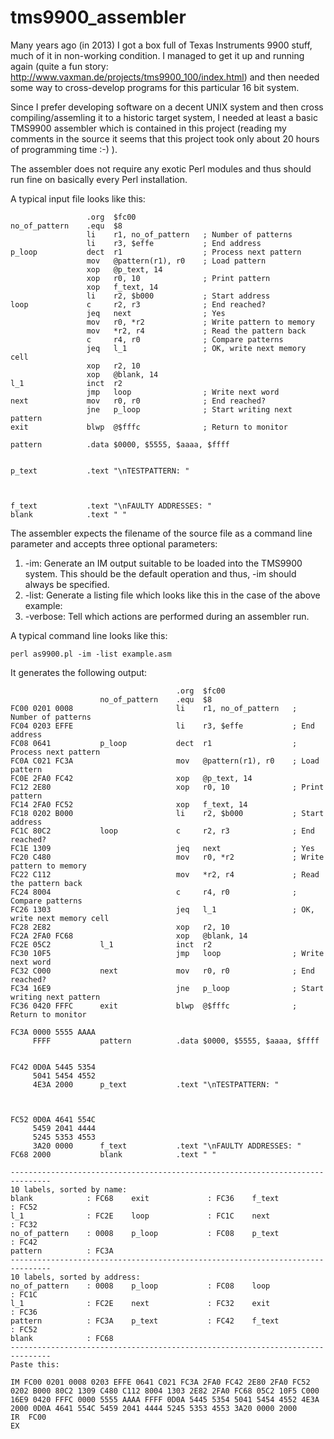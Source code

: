 # tms9900_assembler

Many years ago (in 2013) I got a box full of Texas Instruments 9900 stuff,
much of it in non-working condition. I managed to get it up and running 
again (quite a fun story: http://www.vaxman.de/projects/tms9900_100/index.html)
and then needed some way to cross-develop programs for this particular 16 bit
system.

Since I prefer developing software on a decent UNIX system and then cross
compiling/assemling it to a historic target system, I needed at least a basic
TMS9900 assembler which is contained in this project (reading my comments in 
the source it seems that this project took only about 20 hours of programming
time :-) ).

The assembler does not require any exotic Perl modules and thus should run fine
on basically every Perl installation. 

A typical input file looks like this:
```
                 .org  $fc00               
no_of_pattern    .equ  $8                  
                 li    r1, no_of_pattern   ; Number of patterns
                 li    r3, $effe           ; End address
p_loop           dect  r1                  ; Process next pattern
                 mov   @pattern(r1), r0    ; Load pattern
                 xop   @p_text, 14         
                 xop   r0, 10              ; Print pattern
                 xop   f_text, 14          
                 li    r2, $b000           ; Start address
loop             c     r2, r3              ; End reached?
                 jeq   next                ; Yes
                 mov   r0, *r2             ; Write pattern to memory
                 mov   *r2, r4             ; Read the pattern back
                 c     r4, r0              ; Compare patterns
                 jeq   l_1                 ; OK, write next memory cell
                 xop   r2, 10              
                 xop   @blank, 14          
l_1              inct  r2                  
                 jmp   loop                ; Write next word
next             mov   r0, r0              ; End reached?
                 jne   p_loop              ; Start writing next pattern
exit             blwp  @$fffc              ; Return to monitor

pattern          .data $0000, $5555, $aaaa, $ffff


p_text           .text "\nTESTPATTERN: "   



f_text           .text "\nFAULTY ADDRESSES: "
blank            .text " "                 
```

The assembler expects the filename of the source file as a command line parameter and 
accepts three optional parameters:

1) -im: Generate an IM output suitable to be loaded into the TMS9900 system. This should be
    the default operation and thus, -im should always be specified.
2) -list: Generate a listing file which looks like this in the case of the above example:
3) -verbose: Tell which actions are performed during an assembler run.

A typical command line looks like this:
```
perl as9900.pl -im -list example.asm
```
It generates the following output:
```
                                     .org  $fc00               
                    no_of_pattern    .equ  $8                  
FC00 0201 0008                       li    r1, no_of_pattern   ; Number of patterns
FC04 0203 EFFE                       li    r3, $effe           ; End address
FC08 0641           p_loop           dect  r1                  ; Process next pattern
FC0A C021 FC3A                       mov   @pattern(r1), r0    ; Load pattern
FC0E 2FA0 FC42                       xop   @p_text, 14         
FC12 2E80                            xop   r0, 10              ; Print pattern
FC14 2FA0 FC52                       xop   f_text, 14          
FC18 0202 B000                       li    r2, $b000           ; Start address
FC1C 80C2           loop             c     r2, r3              ; End reached?
FC1E 1309                            jeq   next                ; Yes
FC20 C480                            mov   r0, *r2             ; Write pattern to memory
FC22 C112                            mov   *r2, r4             ; Read the pattern back
FC24 8004                            c     r4, r0              ; Compare patterns
FC26 1303                            jeq   l_1                 ; OK, write next memory cell
FC28 2E82                            xop   r2, 10              
FC2A 2FA0 FC68                       xop   @blank, 14          
FC2E 05C2           l_1              inct  r2                  
FC30 10F5                            jmp   loop                ; Write next word
FC32 C000           next             mov   r0, r0              ; End reached?
FC34 16E9                            jne   p_loop              ; Start writing next pattern
FC36 0420 FFFC      exit             blwp  @$fffc              ; Return to monitor
                                                               
FC3A 0000 5555 AAAA 
     FFFF           pattern          .data $0000, $5555, $aaaa, $ffff
                                                               
                                                               
FC42 0D0A 5445 5354 
     5041 5454 4552 
     4E3A 2000      p_text           .text "\nTESTPATTERN: "   
                                                               
                                                               
                                                               
FC52 0D0A 4641 554C 
     5459 2041 4444 
     5245 5353 4553 
     3A20 0000      f_text           .text "\nFAULTY ADDRESSES: "
FC68 2000           blank            .text " "                 
                                                               
-------------------------------------------------------------------------------
10 labels, sorted by name:
blank            : FC68    exit             : FC36    f_text           : FC52    
l_1              : FC2E    loop             : FC1C    next             : FC32    
no_of_pattern    : 0008    p_loop           : FC08    p_text           : FC42    
pattern          : FC3A    
-------------------------------------------------------------------------------
10 labels, sorted by address:
no_of_pattern    : 0008    p_loop           : FC08    loop             : FC1C    
l_1              : FC2E    next             : FC32    exit             : FC36    
pattern          : FC3A    p_text           : FC42    f_text           : FC52    
blank            : FC68    
-------------------------------------------------------------------------------
Paste this:

IM FC00 0201 0008 0203 EFFE 0641 C021 FC3A 2FA0 FC42 2E80 2FA0 FC52 0202 B000 80C2 1309 C480 C112 8004 1303 2E82 2FA0 FC68 05C2 10F5 C000 16E9 0420 FFFC 0000 5555 AAAA FFFF 0D0A 5445 5354 5041 5454 4552 4E3A 2000 0D0A 4641 554C 5459 2041 4444 5245 5353 4553 3A20 0000 2000 
IR  FC00 
EX 
```

